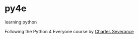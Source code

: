 # py4e
learning python

Following the Python 4 Everyone course by [Charles Severance](https://github.com/csev)
